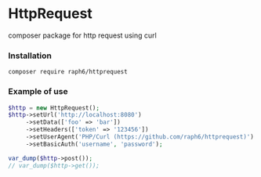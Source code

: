 # HttpRequest
composer package for http request using curl

### Installation
```shell
composer require raph6/httprequest
```

### Example of use
```php
$http = new HttpRequest();
$http->setUrl('http://localhost:8080')
     ->setData(['foo' => 'bar'])
     ->setHeaders(['token' => '123456'])
     ->setUserAgent('PHP/Curl (https://github.com/raph6/httprequest)')
     ->setBasicAuth('username', 'password');

var_dump($http->post());
// var_dump($http->get());
```
